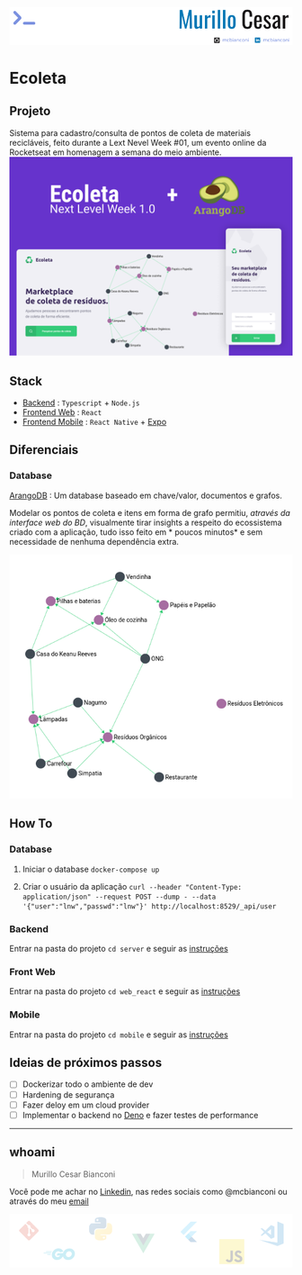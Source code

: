 ![Banner](https://github.com/mcbianconi/images/blob/master/banner.png)
# Ecoleta

## Projeto
Sistema para cadastro/consulta de pontos de coleta de materiais recicláveis,
feito durante a Lext Nevel Week #01, um evento online da Rocketseat em homenagem a semana do meio ambiente.
![](capa.png)

## Stack
- [Backend](/server) : `Typescript` +  `Node.js `
- [Frontend Web](./web_react) : `React`
- [Frontend Mobile](./mobile) : `React Native` + [Expo](https://expo.io/)

## Diferenciais

### Database
[ArangoDB](https://www.arangodb.com/) : Um database baseado em chave/valor, documentos e  grafos.

Modelar os pontos de coleta e itens em forma de grafo permitiu, *através da interface web do BD*, visualmente tirar insights a respeito do ecossistema criado com a aplicação, tudo isso feito em * poucos minutos* e sem necessidade de nenhuma dependência extra.

![](exemplo_grafo.png)

## How To

### Database
1. Iniciar o database `docker-compose up`

2. Criar o usuário da aplicação `curl --header "Content-Type: application/json" --request POST --dump - --data '{"user":"lnw","passwd":"lnw"}' http://localhost:8529/_api/user`

### Backend
Entrar na pasta do projeto `cd server` e seguir as [instruções](/server)

### Front Web
Entrar na pasta do projeto `cd web_react` e seguir as [instruções](/web_react)

### Mobile
Entrar na pasta do projeto `cd mobile` e seguir as [instruções](/mobile)


## Ideias de próximos passos
- [ ] Dockerizar todo o ambiente de dev
- [ ] Hardening de segurança
- [ ] Fazer deloy em um cloud provider
- [ ] Implementar o backend no [Deno](https://deno.land/) e fazer testes de performance

---


## whoami
> Murillo Cesar Bianconi

Você pode me achar no [Linkedin](https://www.linkedin.com/in/mcbianconi/), nas redes sociais como @mcbianconi ou através do meu [email](mailto:murillo.ianconi@gmail.com)

![End Banner](https://github.com/mcbianconi/images/blob/master/readme-footer.png)
